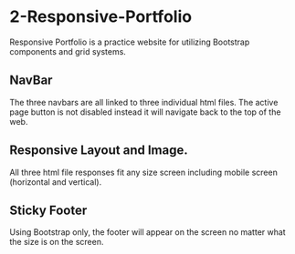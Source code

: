 # 2-Responsive-Portfolio

Responsive Portfolio is a practice website for utilizing Bootstrap components and grid systems.  

## NavBar

The three navbars are all linked to three individual html files.  The active page button is not disabled instead it will navigate back to the top of the web.  

## Responsive Layout and Image.

All three html file responses fit any size screen including mobile screen (horizontal and vertical). 

## Sticky Footer

Using Bootstrap only, the footer will appear on the screen no matter what the size is on the screen. 





